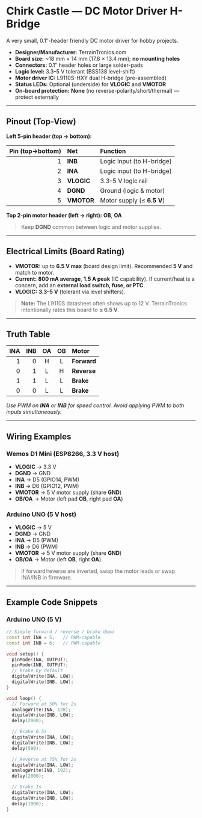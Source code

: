 # Chirk Castle — DC Motor Driver H-Bridge

A very small, 0.1″-header friendly DC motor driver for hobby projects.

- **Designer/Manufacturer:** TerrainTronics.com
- **Board size:** ~18 mm × 14 mm (17.8 × 13.4 mm); **no mounting holes**
- **Connectors:** 0.1″ header holes or large solder-pads
- **Logic level:** 3.3–5 V tolerant (BSS138 level-shift)
- **Motor driver IC:** L9110S-HXY dual H-bridge (pre-assembled)
- **Status LEDs:** Optional (underside) for **VLOGIC** and **VMOTOR**
- **On-board protection:** **None** (no reverse-polarity/short/thermal) — protect externally

---

## Pinout (Top-View)

**Left 5-pin header (top → bottom):**

| Pin (top→bottom) | Net     | Function                |
|---:|:--------|:-------------------------|
| 1  | **INB** | Logic input (to H-bridge) |
| 2  | **INA** | Logic input (to H-bridge) |
| 3  | **VLOGIC** | 3.3–5 V logic rail |
| 4  | **DGND** | Ground (logic & motor) |
| 5  | **VMOTOR** | Motor supply (≤ **6.5 V**) |

**Top 2-pin motor header (left → right):** **OB**, **OA**

> Keep **DGND** common between logic and motor supplies.

---

## Electrical Limits (Board Rating)

- **VMOTOR:** up to **6.5 V max** (board design limit). Recommended **5 V** and match to motor.  
- **Current:** **800 mA average**, **1.5 A peak** (IC capability). If current/heat is a concern, add an **external load switch, fuse, or PTC**.  
- **VLOGIC:** **3.3–5 V** (tolerant via level shifters).

> **Note:** The L9110S datasheet often shows up to 12 V. TerrainTronics intentionally rates this board to **≤ 6.5 V**.

---

## Truth Table

| INA | INB | OA | OB | Motor |
|---:|---:|:--:|:--:|:------|
| 1 | 0 | H | L | **Forward** |
| 0 | 1 | L | H | **Reverse** |
| 1 | 1 | L | L | **Brake** |
| 0 | 0 | L | L | **Brake** |

*Use PWM on **INA** or **INB** for speed control. Avoid applying PWM to both inputs simultaneously.*

---

## Wiring Examples

### Wemos D1 Mini (ESP8266, 3.3 V host)

- **VLOGIC** → 3.3 V  
- **DGND** → GND  
- **INA** → D5 (GPIO14, PWM)  
- **INB** → D6 (GPIO12, PWM)  
- **VMOTOR** → 5 V motor supply (share **GND**)  
- **OB/OA** → Motor (left pad **OB**, right pad **OA**)

### Arduino UNO (5 V host)

- **VLOGIC** → 5 V  
- **DGND** → GND  
- **INA** → D5 (PWM)  
- **INB** → D6 (PWM)  
- **VMOTOR** → 5 V motor supply (share **GND**)  
- **OB/OA** → Motor (left **OB**, right **OA**)

> If forward/reverse are inverted, swap the motor leads or swap INA/INB in firmware.

---

## Example Code Snippets

### Arduino UNO (5 V)

```cpp
// Simple forward / reverse / brake demo
const int INA = 5;   // PWM-capable
const int INB = 6;   // PWM-capable

void setup() {
  pinMode(INA, OUTPUT);
  pinMode(INB, OUTPUT);
  // Brake by default
  digitalWrite(INA, LOW);
  digitalWrite(INB, LOW);
}

void loop() {
  // Forward at 50% for 2s
  analogWrite(INA, 128);
  digitalWrite(INB, LOW);
  delay(2000);

  // Brake 0.5s
  digitalWrite(INA, LOW);
  digitalWrite(INB, LOW);
  delay(500);

  // Reverse at 75% for 2s
  digitalWrite(INA, LOW);
  analogWrite(INB, 192);
  delay(2000);

  // Brake 1s
  digitalWrite(INA, LOW);
  digitalWrite(INB, LOW);
  delay(1000);
}
